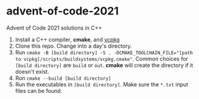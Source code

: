 # advent-of-code-2021

Advent of Code 2021 solutions in C++

1. Install a C++ compiler, **cmake**, and [vcpkg](https://github.com/microsoft/vcpkg)
2. Clone this repo. Change into a day's directory.
3. Run `cmake -B [build directory] -S . -DCMAKE_TOOLCHAIN_FILE="[path to vcpkg]/scripts/buildsystems/vcpkg.cmake"`. Common choices for `[build directory]` are `build` or `out`. **cmake** will create the directory if it doesn't exist.
4. Run `cmake --build [build directory]`
5. Run the executables in `[build directory]`. Make sure the `*.txt` input files can be found.
